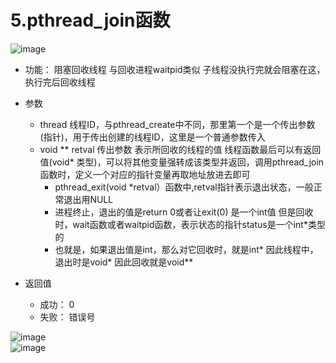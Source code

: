 # 5.pthread_join函数  


![image](https://user-images.githubusercontent.com/58176267/173759030-a3246b0d-f6fe-4030-8893-d76b74a45ba0.png)  

* 功能： 阻塞回收线程  与回收进程waitpid类似 子线程没执行完就会阻塞在这，执行完后回收线程  

* 参数  
    * thread 线程ID，与pthread_create中不同，那里第一个是一个传出参数(指针)，用于传出创建的线程ID，这里是一个普通参数传入  
    * void ** retval 传出参数  表示所回收的线程的值     线程函数最后可以有返回值(void* 类型)，可以将其他变量强转成该类型并返回，调用pthread_join函数时，定义一个对应的指针变量再取地址放进去即可  
        * pthread_exit(void *retval）函数中,retval指针表示退出状态，一般正常退出用NULL  
        * 进程终止，退出的值是return 0或者让exit(0) 是一个int值   但是回收时，wait函数或者waitpid函数，表示状态的指针status是一个int*类型的  
        * 也就是，如果退出值是int，那么对它回收时，就是int*   因此线程中，退出时是void* 因此回收就是void**  
       
* 返回值  
    * 成功： 0  
    * 失败： 错误号   

![image](https://user-images.githubusercontent.com/58176267/173771567-393b66d3-19f1-4b66-b928-ef99b96e8054.png)  
![image](https://user-images.githubusercontent.com/58176267/173771184-e0719ab0-ad6e-4869-b8fd-d751be9405be.png)  




